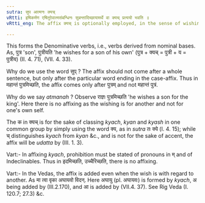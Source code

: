 ```yaml
---
sutra: सुप आत्मनः क्यच्
vRtti: इषिकर्मण एषितुरेवात्मसंबन्धिनः सुबन्तादिच्छायामर्थे वा क्यच् प्रत्ययो भवति ॥
vRtti_eng: The affix क्यच् is optionally employed, in the sense of wishing, after a word ending in a case-affix expressing the object wished as connected with the wisher\"s self.

---
```

This forms the Denominative verbs, i.e., verbs derived from nominal bases. As, पुत्र 'son', पुत्रीयति 'he wishes for a son of his own' (पुत्र + क्यच् = पुत्री + य = पुत्रीय) (II. 4. 71), (VII. 4. 33).

Why do we use the word सुप् ? The affix should not come after a whole sentence, but only after the particular word ending in the case-affix. Thus in महान्तं पुत्रमिच्छति, the affix comes only after पुत्रम् and not महान्तं पुत्रं.

Why do we say _atmanah_ ? Observe राज्ञः पुत्रमिच्छति 'he wishes a son for the king'. Here there is no affixing as the wishing is for another and not for one's own self.

The क in क्यच् is for the sake of classing _kyach_, _kyan_ and _kyash_ in one common group by simply using the word क्य, as in _sutra_ तः क्ये (I. 4. 15); while च् distinguishes _kyach_ from _kyan_ &c., and is not for the sake of accent, the affix will be _udatta_ by (III. 1. 3).

Vart:- In affixing _kyach_, prohibition must be stated of pronouns in म् and of Indeclinables. Thus in इदमिच्छति, उच्चैरिच्छति, there is no affixing.

Vart:- In the Vedas, the affix is added even when the wish is with regard to another. As मा त्वा वृका अघायवो विदन्. Here अघायु (pl. अघायवः) is formed by _kyach_, अ being added by (III.2.170), and आ is added by (VII.4. 37). See Rig Veda (I. 120.7; 27.3) &c.